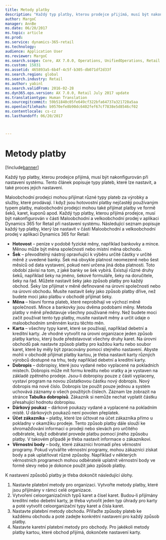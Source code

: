 ```yaml
---
title: Metody platby
description: "Každý typ platby, kterou prodejce přijímá, musí být nakonfigurován při nastavení systému. Tento článek popisuje typy plateb, které lze nastavit, a také proces jejich nastavení."
author: MargoC
manager: AnnBe
ms.date: 06/20/2017
ms.topic: article
ms.prod: 
ms.service: dynamics-365-retail
ms.technology: 
audience: Application User
ms.reviewer: MargoC
ms.search.scope: Core, AX 7.0.0, Operations, UnifiedOperations, Retail
ms.custom: 15831
ms.assetid: 465893a5-6b4f-4c5f-b305-db071df2d33f
ms.search.region: global
ms.search.industry: Retail
ms.author: yabinl
ms.search.validFrom: 2016-02-28
ms.dyn365.ops.version: AX 7.0.0, Retail July 2017 update
ms.translationtype: Human Translation
ms.sourcegitcommit: 59b51840c05fe649cf322bfa64737a321728a5aa
ms.openlocfilehash: b9570efe8b90dc6402fef67cf7838e5d8546cf02
ms.contentlocale: cs-cz
ms.lasthandoff: 06/20/2017



---
```


# <a name="payment-methods"></a>Metody platby

[!include[banner](includes/banner.md)]


Každý typ platby, kterou prodejce přijímá, musí být nakonfigurován při nastavení systému. Tento článek popisuje typy plateb, které lze nastavit, a také proces jejich nastavení.

Maloobchodní prodejci mohou přijímat různé typy plateb za výrobky a služby, které prodávají. I když jsou hotovostní platby nejčastěji používaným typem platby, maloobchodní prodejci mohou také přijímat platby ve formě šeků, karet, kuponů apod. Každý typ platby, kterou přijímá prodejce, musí být nakonfigurován v části Maloobchodní a velkoobchodní prodej v aplikaci Dynamics 365 for Retail při nastavení systému. Následující seznam popisuje každý typ platby, který lze nastavit v části Maloobchodní a velkoobchodní prodej v aplikaci Dynamics 365 for Retail:

-   **Hotovost** – peníze v podobě fyzické měny, například bankovky a mince. Měnou může být měna společnosti nebo místní měna obchodu.
-   **Šek** – převoditelný nástroj opravňující k výběru určité částky v určité měně z uvedené banky. Šek má obvykle platnost neomezeně nebo šest měsíců od data vystavení, pokud není určena jiná doba platnosti. Toto období závisí na tom, z jaké banky se šek vybírá. Existují různé druhy šeků, například šeky na jméno, šekové formuláře, šeky na doručitele, šeky na řad. Můžete nastavit šeky jako způsob platby pro každý obchod. Šeky lze přijímat v měně definované na úrovni společnosti nebo na úrovni obchodu. Musíte nastavit šeky jako způsob platby dříve, než budete moci jako platbu v obchodě přijímat šeky.
-   **Měna** – hlavní forma plateb, které neprobíhají ve výchozí měně společnosti. Mince a bankovky jsou dvěma podobami měny. Metoda platby v měně představuje všechny používané měny. Než budete moci začít používat tento typ platby, musíte nastavit měny a určit údaje o maloobchodním směnném kurzu těchto měn.
-   **Karta** – všechny typy karet, které se používají, například debetní a kreditní karty. Je vhodné vytvořit na úrovni organizace jeden způsob platby kartou, který bude představovat všechny druhy karet. Na úrovni obchodů pak nastavte způsob platby pro každou kartu nebo soubor karet, které by měly být zpracovány pomocí stejného nastavení. Abyste mohli v obchodě přijímat platby kartou, je třeba nastavit karty různých výrobců dostupné na trhu, tedy například debetní a kreditní karty.
-   **Dobropis** – dobropisy, které jsou vydané nebo vyplacené na pokladních místech. Dobropis může mít formu kreditu nebo vratky a je vystaven na základě zpětného prodeje. Jsou-li dobropisy pouze z části vyplaceny, vystaví program na novou zůstatkovou částku nový dobropis. Nový dobropis má nové číslo. Dobropis lze použít pouze jednou a systém uchovává záznamy o všech použitých číslech. Záznam lze zobrazit na stránce **Tabulka dobropisů**. Zákazník si nemůže nechat vyplatit částku přesahující hodnotu dobropisu.
-   **Dárkový poukaz** – dárkové poukazy vydané a vyplacené na pokladním místě. U dárkových poukazů není povolen přeplatek.
-   **Účet zákazníka** – platby, které lze účtovat na účet zákazníka přímo u pokladny v okamžiku prodeje. Tento způsob platby dále slouží ke shromažďování informací o prodeji nebo slevách pro určitého odběratele, když odběratel provede platbu pomocí jiného způsobu platby. V takovém případě je třeba nastavit informace o zákazníkovi.
-   **Věrnostní body** – body, které zákazníci hromadí přes věrnostní programy. Pokud vytváříte věrnostní programy, mohou zákazníci získat body a pak uplatňovat různé způsoby. Například v některých věrnostních programech mohou odběratelé uplatnit věrnostní body ve formě slevy nebo je dokonce použít jako způsob platby.

K nastavení způsobů platby je třeba dokončit následující úlohy.

1.  Nastavte platební metody pro organizaci. Vytvořte metody platby, které jsou přijímány v rámci celé organizace.
2.  Vytvoření celoorganizačních typů karet a čísel karet. Budou-li přijímány kreditní nebo debetní karty, je třeba vytvořit jeden typ úhrady pro karty a poté vytvořit celoorganizační typy karet a čísla karet.
3.  Nastavte platební metody obchodu. Přiřaďte způsoby plateb ke každému obchodu a poté zadejte konkrétní nastavení pro každý způsob platby.
4.  Nastavte karetní platební metody pro obchody. Pro jakékoli metody platby kartou, které obchod přijímá, dokončete nastavení karty.





